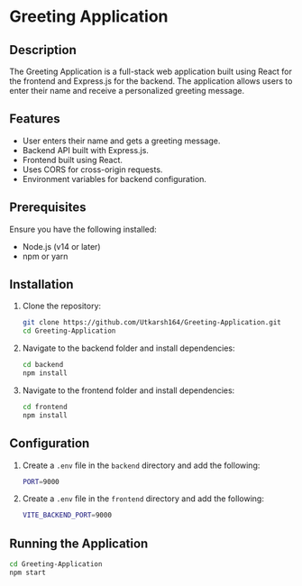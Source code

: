 # Greeting Application

## Description
The Greeting Application is a full-stack web application built using React for the frontend and Express.js for the backend. The application allows users to enter their name and receive a personalized greeting message.

## Features
- User enters their name and gets a greeting message.
- Backend API built with Express.js.
- Frontend built using React.
- Uses CORS for cross-origin requests.
- Environment variables for backend configuration.

## Prerequisites
Ensure you have the following installed:
- Node.js (v14 or later)
- npm or yarn

## Installation

1. Clone the repository:
   ```sh
   git clone https://github.com/Utkarsh164/Greeting-Application.git
   cd Greeting-Application
   ```

2. Navigate to the backend folder and install dependencies:
   ```sh
   cd backend
   npm install
   ```

3. Navigate to the frontend folder and install dependencies:
   ```sh
   cd frontend
   npm install
   ```

## Configuration
1. Create a `.env` file in the `backend` directory and add the following:
   ```sh
   PORT=9000
   ```

2. Create a `.env` file in the `frontend` directory and add the following:
   ```sh
   VITE_BACKEND_PORT=9000
   ```

## Running the Application
   ```sh
   cd Greeting-Application
   npm start
   ```





